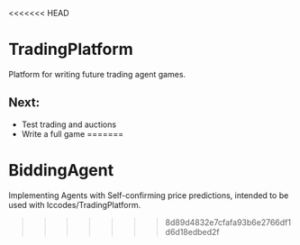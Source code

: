 <<<<<<< HEAD
# TradingPlatform
Platform for writing future trading agent games.

## Next:
* Test trading and auctions
* Write a full game
=======
# BiddingAgent

Implementing Agents with Self-confirming price predictions, intended to be used with lccodes/TradingPlatform. 
>>>>>>> 8d89d4832e7cfafa93b6e2766df1d6d18edbed2f
